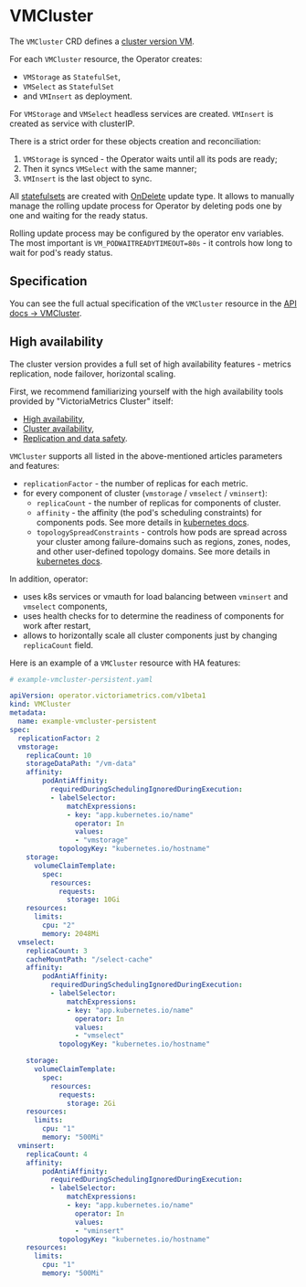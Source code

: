 # VMCluster

The `VMCluster` CRD defines a [cluster version VM](https://docs.victoriametrics.com/Cluster-VictoriaMetrics.html).

For each `VMCluster` resource, the Operator creates:

- `VMStorage` as `StatefulSet`,
- `VMSelect` as `StatefulSet`
- and `VMInsert` as deployment.

For `VMStorage` and `VMSelect` headless  services are created. `VMInsert` is created as service with clusterIP.

There is a strict order for these objects creation and reconciliation:

1. `VMStorage` is synced - the Operator waits until all its pods are ready;
2. Then it syncs `VMSelect` with the same manner;
3. `VMInsert` is the last object to sync.

All [statefulsets](https://kubernetes.io/docs/concepts/workloads/controllers/statefulset/) are created 
with [OnDelete](https://kubernetes.io/docs/concepts/workloads/controllers/statefulset/#on-delete) update type. 
It allows to manually manage the rolling update process for Operator by deleting pods one by one and waiting for the ready status.

Rolling update process may be configured by the operator env variables.
The most important is `VM_PODWAITREADYTIMEOUT=80s` - it controls how long to wait for pod's ready status.

## Specification

You can see the full actual specification of the `VMCluster` resource in the [API docs -> VMCluster](https://docs.victoriametrics.com/vmoperator/api.html#vmcluster).

## High availability

The cluster version provides a full set of high availability features - metrics replication, node failover, horizontal scaling.

First, we recommend familiarizing yourself with the high availability tools provided by "VictoriaMetrics Cluster" itself:

- [High availability](https://docs.victoriametrics.com/Cluster-VictoriaMetrics.html#high-availability),
- [Cluster availability](https://docs.victoriametrics.com/Cluster-VictoriaMetrics.html#cluster-availability),
- [Replication and data safety](https://docs.victoriametrics.com/Cluster-VictoriaMetrics.html#replication-and-data-safety).

`VMCluster` supports all listed in the above-mentioned articles parameters and features:

- `replicationFactor` - the number of replicas for each metric.
- for every component of cluster (`vmstorage` / `vmselect` / `vminsert`):
  - `replicaCount` - the number of replicas for components of cluster.
  - `affinity` - the affinity (the pod's scheduling constraints) for components pods. See more details in [kubernetes docs](https://kubernetes.io/docs/concepts/scheduling-eviction/assign-pod-node/#affinity-and-anti-affinity).
  - `topologySpreadConstraints` - controls how pods are spread across your cluster among failure-domains such as regions, zones, nodes, and other user-defined topology domains. See more details in [kubernetes docs](https://kubernetes.io/docs/concepts/workloads/pods/pod-topology-spread-constraints/).

In addition, operator:

- uses k8s services or vmauth for load balancing between `vminsert` and `vmselect` components,
- uses health checks for to determine the readiness of components for work after restart,
- allows to horizontally scale all cluster components just by changing `replicaCount` field.

Here is an example of a `VMCluster` resource with HA features:

```yaml
# example-vmcluster-persistent.yaml

apiVersion: operator.victoriametrics.com/v1beta1
kind: VMCluster
metadata:
  name: example-vmcluster-persistent
spec:
  replicationFactor: 2       
  vmstorage:
    replicaCount: 10
    storageDataPath: "/vm-data"
    affinity:
        podAntiAffinity:
          requiredDuringSchedulingIgnoredDuringExecution:
          - labelSelector:
              matchExpressions:
              - key: "app.kubernetes.io/name"
                operator: In
                values:
                - "vmstorage"
            topologyKey: "kubernetes.io/hostname"
    storage:
      volumeClaimTemplate:
        spec:
          resources:
            requests:
              storage: 10Gi
    resources:
      limits:
        cpu: "2"
        memory: 2048Mi
  vmselect:
    replicaCount: 3
    cacheMountPath: "/select-cache"
    affinity:
        podAntiAffinity:
          requiredDuringSchedulingIgnoredDuringExecution:
          - labelSelector:
              matchExpressions:
              - key: "app.kubernetes.io/name"
                operator: In
                values:
                - "vmselect"
            topologyKey: "kubernetes.io/hostname"

    storage:
      volumeClaimTemplate:
        spec:
          resources:
            requests:
              storage: 2Gi
    resources:
      limits:
        cpu: "1"
        memory: "500Mi"
  vminsert:
    replicaCount: 4
    affinity:
        podAntiAffinity:
          requiredDuringSchedulingIgnoredDuringExecution:
          - labelSelector:
              matchExpressions:
              - key: "app.kubernetes.io/name"
                operator: In
                values:
                - "vminsert"
            topologyKey: "kubernetes.io/hostname"
    resources:
      limits:
        cpu: "1"
        memory: "500Mi"
```
